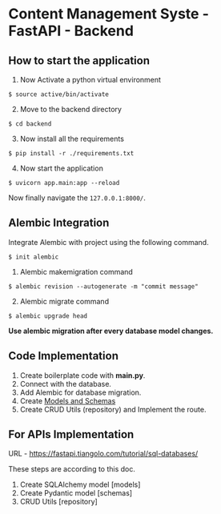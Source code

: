 # Content Management Syste - FastAPI - Backend

## How to start the application

1. Now Activate a python virtual environment
```
$ source active/bin/activate
```

2. Move to the backend directory
```
$ cd backend
```

3. Now install all the requirements
```
$ pip install -r ./requirements.txt
```

4. Now start the application
```
$ uvicorn app.main:app --reload
```

Now finally navigate the ```127.0.0.1:8000/```.

## Alembic Integration

Integrate Alembic with project using the following command. <br />
```
$ init alembic
```

1. Alembic makemigration command
```
$ alembic revision --autogenerate -m "commit message"
```

2. Alembic migrate command
```
$ alembic upgrade head
```

**Use alembic migration after every database model changes.**

## Code Implementation
1. Create boilerplate code with **main.py**.
2. Connect with the database.
3. Add Alembic for database migration.
4. Create [Models and Schemas](#for-aPIs-implementation)
5. Create CRUD Utils (repository) and Implement the route.

## For APIs Implementation

URL - https://fastapi.tiangolo.com/tutorial/sql-databases/

These steps are according to this doc.

1. Create SQLAlchemy model [models]
2. Create Pydantic model [schemas]
3. CRUD Utils [repository]
